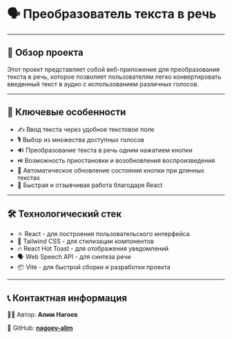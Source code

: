 # 🗣️ Преобразователь текста в речь

---

## 📝 Обзор проекта

Этот проект представляет собой веб-приложение для преобразования текста в речь, которое позволяет пользователям легко конвертировать введенный текст в аудио с использованием различных голосов.

---

## 🌟 Ключевые особенности

- ✍️ Ввод текста через удобное текстовое поле
- 🎙️ Выбор из множества доступных голосов
- 🔊 Преобразование текста в речь одним нажатием кнопки
- ⏯️ Возможность приостановки и возобновления воспроизведения
- 🔄 Автоматическое обновление состояния кнопки при длинных текстах
- 🚀 Быстрая и отзывчивая работа благодаря React

---

## 🛠️ Технологический стек

- ⚛️ React - для построения пользовательского интерфейса
- 🎨 Tailwind CSS - для стилизации компонентов
- 🔥 React Hot Toast - для отображения уведомлений
- 🗣️ Web Speech API - для синтеза речи
- 📦 Vite - для быстрой сборки и разработки проекта

---

## 📞 Контактная информация

👨‍💻 Автор: **Алим Нагоев**

🐙 GitHub: **[nagoev-alim](https://github.com/nagoev-alim)**

